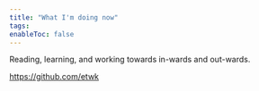 ```yaml
---
title: "What I'm doing now"
tags: 
enableToc: false
---
```

Reading, learning, and working towards in-wards and out-wards.

https://github.com/etwk